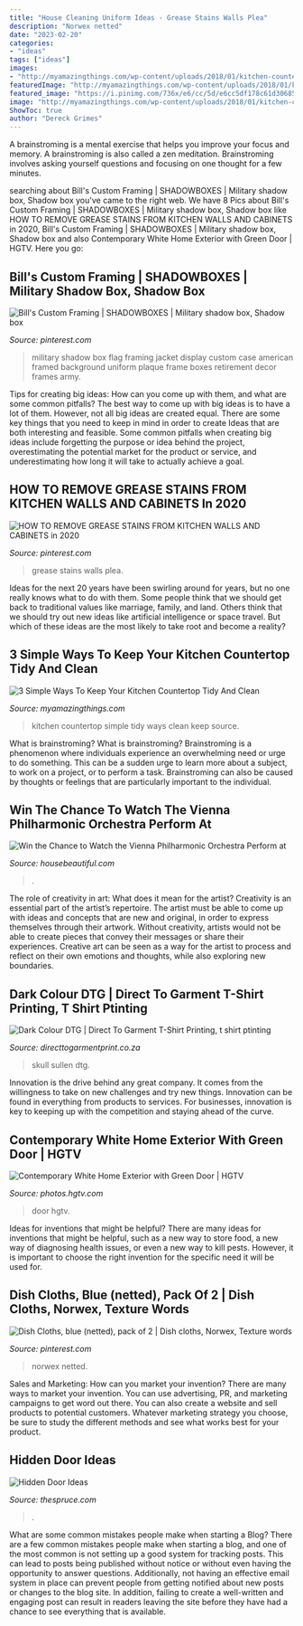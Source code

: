 ```yaml
---
title: "House Cleaning Uniform Ideas - Grease Stains Walls Plea"
description: "Norwex netted"
date: "2023-02-20"
categories:
- "ideas"
tags: ["ideas"]
images:
- "http://myamazingthings.com/wp-content/uploads/2018/01/kitchen-countertop-.jpg"
featuredImage: "http://myamazingthings.com/wp-content/uploads/2018/01/kitchen-countertop-.jpg"
featured_image: "https://i.pinimg.com/736x/e6/cc/5d/e6cc5df178c61d3068527f8161276fe8.jpg"
image: "http://myamazingthings.com/wp-content/uploads/2018/01/kitchen-countertop-.jpg"
ShowToc: true
author: "Dereck Grimes"
---
```



A brainstroming is a mental exercise that helps you improve your focus and memory. A brainstroming is also called a zen meditation. Brainstroming involves asking yourself questions and focusing on one thought for a few minutes.

	

		
searching about Bill&#039;s Custom Framing | SHADOWBOXES | Military shadow box, Shadow box you've came to the right web. We have 8 Pics about Bill&#039;s Custom Framing | SHADOWBOXES | Military shadow box, Shadow box like HOW TO REMOVE GREASE STAINS FROM KITCHEN WALLS AND CABINETS in 2020, Bill&#039;s Custom Framing | SHADOWBOXES | Military shadow box, Shadow box and also Contemporary White Home Exterior with Green Door | HGTV. Here you go:
		
    
## Bill&#039;s Custom Framing | SHADOWBOXES | Military Shadow Box, Shadow Box

<img loading=lazy src="https://i.pinimg.com/736x/e6/cc/5d/e6cc5df178c61d3068527f8161276fe8.jpg" onerror="this.onerror=null;this.src='https://tse3.mm.bing.net/th?id=OIP.yPQv_jO4vR4JYuqMMAIzdgHaNK&amp;pid=15.1';" alt="Bill&#039;s Custom Framing | SHADOWBOXES | Military shadow box, Shadow box">

_Source: pinterest.com_

>military shadow box flag framing jacket display custom case american framed background uniform plaque frame boxes retirement decor frames army. 

	

Tips for creating big ideas: How can you come up with them, and what are some common pitfalls?
The best way to come up with big ideas is to have a lot of them. However, not all big ideas are created equal. There are some key things that you need to keep in mind in order to create Ideas that are both interesting and feasible. Some common pitfalls when creating big ideas include forgetting the purpose or idea behind the project, overestimating the potential market for the product or service, and underestimating how long it will take to actually achieve a goal.

    
## HOW TO REMOVE GREASE STAINS FROM KITCHEN WALLS AND CABINETS In 2020

<img loading=lazy src="https://i.pinimg.com/736x/0b/dd/ee/0bddeea32283b3c87027bd7e73ffd578.jpg" onerror="this.onerror=null;this.src='https://tse1.mm.bing.net/th?id=OIP.-U-dFMTsASM5nTpmab4B6AHaKc&amp;pid=15.1';" alt="HOW TO REMOVE GREASE STAINS FROM KITCHEN WALLS AND CABINETS in 2020">

_Source: pinterest.com_

>grease stains walls plea. 

	

Ideas for the next 20 years have been swirling around for years, but no one really knows what to do with them. Some people think that we should get back to traditional values like marriage, family, and land. Others think that we should try out new ideas like artificial intelligence or space travel. But which of these ideas are the most likely to take root and become a reality?

    
## 3 Simple Ways To Keep Your Kitchen Countertop Tidy And Clean

<img loading=lazy src="http://myamazingthings.com/wp-content/uploads/2018/01/kitchen-countertop-.jpg" onerror="this.onerror=null;this.src='https://tse2.mm.bing.net/th?id=OIP.nw6flHc9wMyGosDwE1yvqAHaLH&amp;pid=15.1';" alt="3 Simple Ways To Keep Your Kitchen Countertop Tidy And Clean">

_Source: myamazingthings.com_

>kitchen countertop simple tidy ways clean keep source. 

	

What is brainstroming?
What is brainstroming? Brainstroming is a phenomenon where individuals experience an overwhelming need or urge to do something. This can be a sudden urge to learn more about a subject, to work on a project, or to perform a task. Brainstroming can also be caused by thoughts or feelings that are particularly important to the individual.

    
## Win The Chance To Watch The Vienna Philharmonic Orchestra Perform At

<img loading=lazy src="https://hips.hearstapps.com/hmg-prod.s3.amazonaws.com/images/sagrada-familia-in-barcelona-royalty-free-image-1628113640.jpg?crop=1.00xw:0.755xh;0,0.144xh&amp;resize=1200:*" onerror="this.onerror=null;this.src='https://tse1.mm.bing.net/th?id=OIP.vCbtSZZUbC-yDwZBcEuSIwHaDu&amp;pid=15.1';" alt="Win the Chance to Watch the Vienna Philharmonic Orchestra Perform at">

_Source: housebeautiful.com_

>. 

	

The role of creativity in art: What does it mean for the artist?
Creativity is an essential part of the artist’s repertoire. The artist must be able to come up with ideas and concepts that are new and original, in order to express themselves through their artwork. Without creativity, artists would not be able to create pieces that convey their messages or share their experiences. Creative art can be seen as a way for the artist to process and reflect on their own emotions and thoughts, while also exploring new boundaries.

    
## Dark Colour DTG | Direct To Garment T-Shirt Printing, T Shirt Ptinting

<img loading=lazy src="https://directtogarmentprint.co.za/wp-content/uploads/2017/12/direct-to-garment-51-768x960.jpg" onerror="this.onerror=null;this.src='https://tse2.mm.bing.net/th?id=OIP.5Pf8y-ugcvTWwASmSqWn8QHaJQ&amp;pid=15.1';" alt="Dark Colour DTG | Direct To Garment T-Shirt Printing, t shirt ptinting">

_Source: directtogarmentprint.co.za_

>skull sullen dtg. 

	

Innovation is the drive behind any great company. It comes from the willingness to take on new challenges and try new things. Innovation can be found in everything from products to services. For businesses, innovation is key to keeping up with the competition and staying ahead of the curve.

    
## Contemporary White Home Exterior With Green Door | HGTV

<img loading=lazy src="https://hgtvhome.sndimg.com/content/dam/images/hgtv/fullset/2018/8/3/1/HHSHM104_307837_1193222.jpg.rend.hgtvcom.616.924.suffix/1533317486129.jpeg" onerror="this.onerror=null;this.src='https://tse3.mm.bing.net/th?id=OIP.-uUgD2wxcIyKdLz3mni8qQHaLH&amp;pid=15.1';" alt="Contemporary White Home Exterior with Green Door | HGTV">

_Source: photos.hgtv.com_

>door hgtv. 

	

Ideas for inventions that might be helpful?
There are many ideas for inventions that might be helpful, such as a new way to store food, a new way of diagnosing health issues, or even a new way to kill pests. However, it is important to choose the right invention for the specific need it will be used for.

    
## Dish Cloths, Blue (netted), Pack Of 2 | Dish Cloths, Norwex, Texture Words

<img loading=lazy src="https://i.pinimg.com/736x/a5/02/61/a5026174fcc33f76faef8acf51d596c6.jpg" onerror="this.onerror=null;this.src='https://tse3.mm.bing.net/th?id=OIP.p_FLXlGyye5rTN5eTdtMyAHaLG&amp;pid=15.1';" alt="Dish Cloths, blue (netted), pack of 2 | Dish cloths, Norwex, Texture words">

_Source: pinterest.com_

>norwex netted. 

	

Sales and Marketing: How can you market your invention?
There are many ways to market your invention. You can use advertising, PR, and marketing campaigns to get word out there. You can also create a website and sell products to potential customers. Whatever marketing strategy you choose, be sure to study the different methods and see what works best for your product.

    
## Hidden Door Ideas

<img loading=lazy src="https://www.thespruce.com/thmb/G92CQE1LvS65QfQX1d_UGQuvSe8=/798x1198/filters:fill(auto,1)/PeterPennoyerArchiects_HiddenLibraryDoor__JonathanWallen-2bfd46c38bf24ae09cb7db1f8484991d.jpg" onerror="this.onerror=null;this.src='https://tse1.mm.bing.net/th?id=OIP.MYwhCw1rejSbkM5sc0DuAQHaLH&amp;pid=15.1';" alt="Hidden Door Ideas">

_Source: thespruce.com_

>. 

	

What are some common mistakes people make when starting a Blog?
There are a few common mistakes people make when starting a blog, and one of the most common is not setting up a good system for tracking posts. This can lead to posts being published without notice or without even having the opportunity to answer questions. Additionally, not having an effective email system in place can prevent people from getting notified about new posts or changes to the blog site. In addition, failing to create a well-written and engaging post can result in readers leaving the site before they have had a chance to see everything that is available.

